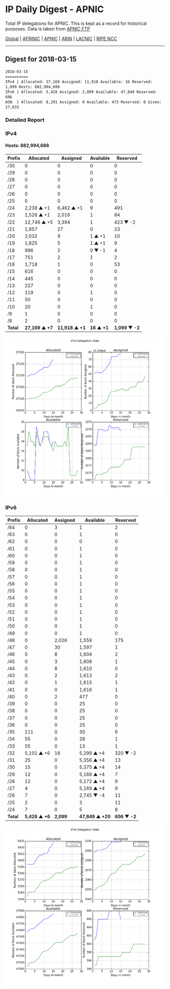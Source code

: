 # IP Daily Digest - APNIC

Total IP delegations for APNIC. This is kept as a record for historical purposes. Data is taken from [APNIC FTP](https://ftp.apnic.net/)

[Global](https://github.com/csmets/IP-Daily-Digest) | [AFRINIC](https://github.com/csmets/IP-Daily-Digest/tree/master/archives/AFRINIC) | [APNIC](https://github.com/csmets/IP-Daily-Digest/tree/master/archives/APNIC) | [ARIN](https://github.com/csmets/IP-Daily-Digest/tree/master/archives/ARIN) | [LACNIC](https://github.com/csmets/IP-Daily-Digest/tree/master/archives/LACNIC) | [RIPE NCC](https://github.com/csmets/IP-Daily-Digest/tree/master/archives/RIPE_NCC)

---

## Digest for 2018-03-15
```
2018-03-15
==========
IPv4 | Allocated: 27,169 Assigned: 11,918 Available: 16 Reserved: 1,099 Hosts: 882,994,688
IPv6 | Allocated: 5,428 Assigned: 2,099 Available: 47,849 Reserved: 606
ASN  | Allocated: 8,291 Assigned: 0 Available: 473 Reserved: 0 Given: 17,033
```

### Detailed Report

### IPv4

#### Hosts: **882,994,688**

| Prefix | Allocated | Assigned | Available | Reserved |
| ----- | ----- | ----- | ----- | ----- |
| /30 | 0 | 0 | 0 | 0 |
| /29 | 0 | 0 | 0 | 0 |
| /28 | 0 | 0 | 0 | 0 |
| /27 | 0 | 0 | 0 | 0 |
| /26 | 0 | 0 | 0 | 0 |
| /25 | 0 | 0 | 0 | 0 |
| /24 | 2,238 ▲ +1 | 6,462 ▲ +1 | 9 | 491 |
| /23 | 1,526 ▲ +1 | 2,016 | 1 | 84 |
| /22 | 12,746 ▲ +5 | 3,394 | 1 | 423 ▼ -2 |
| /21 | 1,857 | 27 | 0 | 23 |
| /20 | 2,032 | 9 | 1 ▲ +1 | 10 |
| /19 | 1,825 | 5 | 1 ▲ +1 | 9 |
| /18 | 996 | 2 | 0 ▼ -1 | 4 |
| /17 | 751 | 2 | 1 | 2 |
| /16 | 1,718 | 1 | 0 | 53 |
| /15 | 616 | 0 | 0 | 0 |
| /14 | 445 | 0 | 0 | 0 |
| /13 | 227 | 0 | 0 | 0 |
| /12 | 119 | 0 | 1 | 0 |
| /11 | 50 | 0 | 0 | 0 |
| /10 | 20 | 0 | 1 | 0 |
| /9 | 1 | 0 | 0 | 0 |
| /8 | 2 | 0 | 0 | 0 |
| **Total** | **27,169 ▲ +7** | **11,918 ▲ +1** | **16 ▲ +1** | **1,099 ▼ -2** |

![ipv4-stats](ipv4-figure.png)

### IPv6

| Prefix | Allocated | Assigned | Available | Reserved |
| ----- | ----- | ----- | ----- | ----- |
| /64 | 0 | 3 | 1 | 2 |
| /63 | 0 | 0 | 1 | 0 |
| /62 | 0 | 0 | 0 | 0 |
| /61 | 0 | 0 | 1 | 0 |
| /60 | 0 | 0 | 1 | 0 |
| /59 | 0 | 0 | 1 | 0 |
| /58 | 0 | 0 | 1 | 0 |
| /57 | 0 | 0 | 1 | 0 |
| /56 | 0 | 0 | 1 | 0 |
| /55 | 0 | 0 | 1 | 0 |
| /54 | 0 | 0 | 1 | 0 |
| /53 | 0 | 0 | 1 | 0 |
| /52 | 0 | 0 | 1 | 0 |
| /51 | 0 | 0 | 1 | 0 |
| /50 | 0 | 0 | 1 | 0 |
| /49 | 0 | 0 | 1 | 0 |
| /48 | 0 | 2,026 | 1,558 | 175 |
| /47 | 0 | 30 | 1,597 | 1 |
| /46 | 0 | 8 | 1,604 | 2 |
| /45 | 0 | 3 | 1,608 | 1 |
| /44 | 0 | 8 | 1,610 | 0 |
| /43 | 0 | 2 | 1,613 | 2 |
| /42 | 0 | 1 | 1,615 | 1 |
| /41 | 0 | 0 | 1,616 | 1 |
| /40 | 0 | 2 | 477 | 0 |
| /39 | 0 | 0 | 25 | 0 |
| /38 | 0 | 0 | 25 | 0 |
| /37 | 0 | 0 | 25 | 0 |
| /36 | 0 | 0 | 25 | 0 |
| /35 | 111 | 0 | 30 | 6 |
| /34 | 55 | 0 | 28 | 1 |
| /33 | 55 | 0 | 13 | 1 |
| /32 | 5,101 ▲ +6 | 16 | 5,299 ▲ +4 | 320 ▼ -2 |
| /31 | 25 | 0 | 5,356 ▲ +4 | 13 |
| /30 | 15 | 0 | 5,375 ▲ +4 | 14 |
| /29 | 12 | 0 | 5,168 ▲ +4 | 7 |
| /28 | 12 | 0 | 5,172 ▲ +4 | 9 |
| /27 | 4 | 0 | 5,169 ▲ +4 | 9 |
| /26 | 7 | 0 | 2,745 ▼ -4 | 11 |
| /25 | 2 | 0 | 3 | 11 |
| /24 | 7 | 0 | 5 | 8 |
| **Total** | **5,428 ▲ +6** | **2,099** | **47,849 ▲ +20** | **606 ▼ -2** |

![ipv6-stats](ipv6-figure.png)